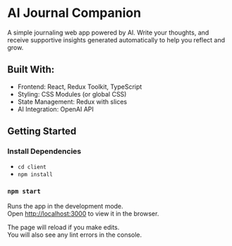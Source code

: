 # AI Journal Companion

A simple journaling web app powered by AI. Write your thoughts, and receive supportive insights generated automatically to help you reflect and grow.

## Built With:

- Frontend: React, Redux Toolkit, TypeScript
- Styling: CSS Modules (or global CSS)
- State Management: Redux with slices
- AI Integration: OpenAI API

## Getting Started

### Install Dependencies
- `cd client`
- `npm install`


### `npm start`

Runs the app in the development mode.\
Open [http://localhost:3000](http://localhost:3000) to view it in the browser.

The page will reload if you make edits.\
You will also see any lint errors in the console.
